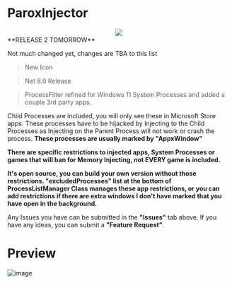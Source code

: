 # ParoxInjector
<div align="center">
  <img src="https://cdn.discordapp.com/attachments/883362583132909678/1374937407811751936/ParoxIcon.png?ex=682fddbf&is=682e8c3f&hm=e3cb3badc1c771cf2052c353cba3d2b0a94b72e6094833ff24a906cb589e1a3e&">
</div>
**RELEASE 2 TOMORROW**

Not much changed yet, changes are TBA to this list 

> New Icon

> Net 8.0 Release

> ProcessFilter refined for Windows 11 System Processes and added a couple 3rd party apps.

Child Processes are included, you will only see these in Microsoft Store apps. These processes have to be hijacked by Injecting to the Child Processes as Injecting on the Parent Process will not work or crash the process. **These processes are usually marked by "AppxWindow"**

**There are specific restrictions to injected apps, System Processes or games that will ban for Memory Injecting, not EVERY game is included.**

**It's open source, you can build your own version without those restrictions. "excludedProcesses" list at the bottom of ProcessListManager Class manages these app restrictions, or you can add restrictions if there are extra windows I don't have marked that you have open in the background.**

Any Issues you have can be submitted in the **"Issues"** tab above. If you have any ideas, you can submit a **"Feature Request"**.

# Preview
![image](https://github.com/user-attachments/assets/4ff3e441-6e02-4fb2-8b28-c11c098732d7)
